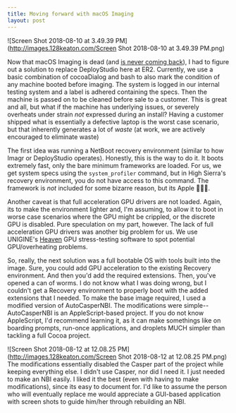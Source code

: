 ```yaml
---
title: Moving forward with macOS Imaging
layout: post
---
```

![Screen Shot 2018-08-10 at 3.49.39 PM](http://images.128keaton.com/Screen Shot 2018-08-10 at 3.49.39 PM.png)

Now that macOS Imaging is dead (and [is never coming back](https://support.apple.com/en-us/HT202770#sections)), I had to figure out a solution to replace DeployStudio here at ER2. Currently, we use a basic combination of cocoaDialog and bash to also mark the condition of any machine booted before imaging. The system is logged in our internal testing system and a label is adhered containing the specs. Then the machine is passed on to be cleaned before sale to a customer. This is great and all, but what if the machine has underlying issues, or severely overheats under strain *not* expressed during an install? Having a customer shipped what is essentially a defective laptop is the worst case scenario, but that inherently generates a lot of *waste* (at work, we are actively encouraged to eliminate waste)


The first idea was running a NetBoot recovery environment (similar to how Imagr or DeployStudio operates). Honestly, this is the way to do it. It boots extremely fast, only the bare minimum frameworks are loaded. For us, we get system specs using the `system_profiler` command, but in High Sierra's recovery environment, you do not have access to this command. The framework is *not* included for some bizarre reason, but its Apple 🤷🏻‍♂️.


Another caveat is that full acceleration GPU drivers are not loaded. Again, its to make the environment lighter and, I'm assuming, to allow it to boot in worse case scenarios where the GPU might be crippled, or the discrete GPU is disabled. Pure speculation on my part, however. The lack of full acceleration GPU drivers was another big problem for us. We use UNIGINE's [Heaven](https://benchmark.unigine.com/heaven) GPU stress-testing software to spot potential GPU/overheating problems. 

So, really, the next solution was a full bootable OS with tools built into the image. Sure, you could add GPU acceleration to the existing Recovery environment. And then you'd add the required extensions. Then, you've opened a can of worms. I do not know what I was doing wrong, but I couldn't get a Recovery environment to properly boot with the added extensions that I needed. To make the base image required, I used a modified version of AutoCasperNBI. The modifications were simple--AutoCasperNBI is an AppleScript-based project. If you do not know AppleScript, I'd recommend learning it, as it can make somethings like on boarding prompts, run-once applications, and droplets MUCH simpler than tackling a full Cocoa project.


![Screen Shot 2018-08-12 at 12.08.25 PM](http://images.128keaton.com/Screen Shot 2018-08-12 at 12.08.25 PM.png)
The modifications essentially disabled the Casper part of the project while keeping everything else. I didn't use Casper, nor did I need it. I just needed to make an NBI easily. I liked it the best (even with having to make modifications), since its easy to document for. I'd like to assume the person who will eventually replace me would appreciate a GUI-based application with screen shots to guide him/her through rebuilding an NBI.
